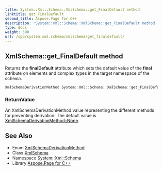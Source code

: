 ```yaml
---
title: System::Xml::Schema::XmlSchema::get_FinalDefault method
linktitle: get_FinalDefault
second_title: Aspose.Page for C++
description: 'System::Xml::Schema::XmlSchema::get_FinalDefault method. Returns the finalDefault attribute which sets the default value of the final attribute on elements and complex types in the target namespace of the schema in C++.'
type: docs
weight: 500
url: /cpp/system.xml.schema/xmlschema/get_finaldefault/
---
```

## XmlSchema::get_FinalDefault method


Returns the **finalDefault** attribute which sets the default value of the **final** attribute on elements and complex types in the target namespace of the schema.

```cpp
XmlSchemaDerivationMethod System::Xml::Schema::XmlSchema::get_FinalDefault()
```


### ReturnValue

An XmlSchemaDerivationMethod value representing the different methods for preventing derivation. The default value is [XmlSchemaDerivationMethod::None](../../xmlschemaderivationmethod/).

## See Also

* Enum [XmlSchemaDerivationMethod](../../xmlschemaderivationmethod/)
* Class [XmlSchema](../)
* Namespace [System::Xml::Schema](../../)
* Library [Aspose.Page for C++](../../../)
